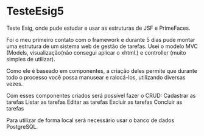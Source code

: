 # TesteEsig5
Teste Esig, onde pude estudar e usar as estruturas de JSF e PrimeFaces.

Foi o meu primeiro contato com o framework e durante 5 dias pude montar uma estrutura de um sistema web de gestão de tarefas.
Usei o modelo MVC (Models, visualização(não consegui aplicar o xhtml.) e controller (muito simples de utilizar).

Como ele é baseado em componentes, a criação deles permite que durante todo o processo você possa manusear e ralocá-los, utilizando diversas vezes.

Com esses componentes criados será possível fazer o CRUD:
Cadastrar as tarefas
Listar as tarefas
Editar as tarefas
Excluir as tarefas
Concluir as tarefas

Para utilizar de forma local será necessário usar o banco de dados PostgreSQL.





